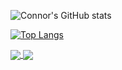 ![Connor's GitHub stats](https://github-readme-stats.vercel.app/api?username=cbgamer97&show_icons=true)

[![Top Langs](https://github-readme-stats.vercel.app/api/top-langs/?username=cbgamer97&layout=pie)](https://github.com/cbgamer97/github-readme-stats)

<a href="https://github.com/cbgamer97/github-readme-stats">
  <img align="center" src="https://github-readme-stats.vercel.app/api/pin/?username=cbgamer97&repo=github-readme-stats" />
</a>
<a href="https://github.com/cbgamer97/convoychat">
  <img align="center" src="https://github-readme-stats.vercel.app/api/pin/?username=cbgamer97&repo=convoychat" />
</a>

